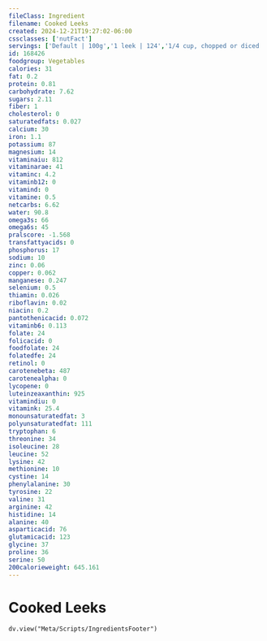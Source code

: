 ```yaml
---
fileClass: Ingredient
filename: Cooked Leeks
created: 2024-12-21T19:27:02-06:00
cssclasses: ['nutFact']
servings: ['Default | 100g','1 leek | 124','1/4 cup, chopped or diced | 26']
id: 168426
foodgroup: Vegetables
calories: 31
fat: 0.2
protein: 0.81
carbohydrate: 7.62
sugars: 2.11
fiber: 1
cholesterol: 0
saturatedfats: 0.027
calcium: 30
iron: 1.1
potassium: 87
magnesium: 14
vitaminaiu: 812
vitaminarae: 41
vitaminc: 4.2
vitaminb12: 0
vitamind: 0
vitamine: 0.5
netcarbs: 6.62
water: 90.8
omega3s: 66
omega6s: 45
pralscore: -1.568
transfattyacids: 0
phosphorus: 17
sodium: 10
zinc: 0.06
copper: 0.062
manganese: 0.247
selenium: 0.5
thiamin: 0.026
riboflavin: 0.02
niacin: 0.2
pantothenicacid: 0.072
vitaminb6: 0.113
folate: 24
folicacid: 0
foodfolate: 24
folatedfe: 24
retinol: 0
carotenebeta: 487
carotenealpha: 0
lycopene: 0
luteinzeaxanthin: 925
vitamindiu: 0
vitamink: 25.4
monounsaturatedfat: 3
polyunsaturatedfat: 111
tryptophan: 6
threonine: 34
isoleucine: 28
leucine: 52
lysine: 42
methionine: 10
cystine: 14
phenylalanine: 30
tyrosine: 22
valine: 31
arginine: 42
histidine: 14
alanine: 40
asparticacid: 76
glutamicacid: 123
glycine: 37
proline: 36
serine: 50
200calorieweight: 645.161
---
```


# Cooked Leeks

```dataviewjs
dv.view("Meta/Scripts/IngredientsFooter")
```